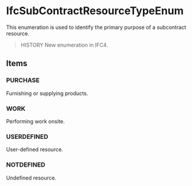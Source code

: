 # IfcSubContractResourceTypeEnum

This enumeration is used to identify the primary purpose of a subcontract resource.

> HISTORY  New enumeration in IFC4.

## Items

### PURCHASE
Furnishing or supplying products.

### WORK
Performing work onsite.

### USERDEFINED
User-defined resource.

### NOTDEFINED
Undefined resource.
